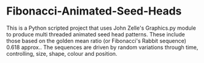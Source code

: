 # Fibonacci-Animated-Seed-Heads
This is a Python scripted project that uses John Zelle's Graphics.py module to produce multi threaded animated seed head patterns. These include those based on the golden mean ratio (or Fibonacci's Rabbit sequence) 0.618 approx.. The sequences are driven by random variations through time, controlling, size, shape, colour and position. 
